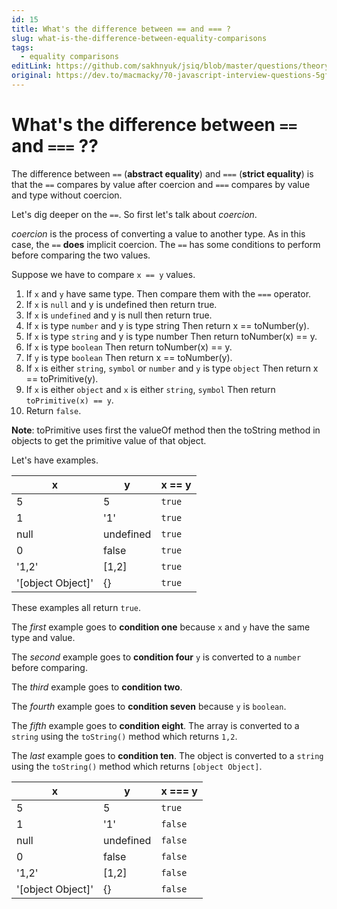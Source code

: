 ```yaml
---
id: 15
title: What's the difference between == and === ?
slug: what-is-the-difference-between-equality-comparisons
tags:
  - equality comparisons
editLink: https://github.com/sakhnyuk/jsiq/blob/master/questions/theory/javascript/15.md
original: https://dev.to/macmacky/70-javascript-interview-questions-5gfi
---
```


# What's the difference between `==` and `===` ??

The difference between `==` (**abstract equality**) and `===` (**strict equality**) is that the `==` compares by value after coercion and `===` compares by value and type without coercion.

Let's dig deeper on the `==`. So first let's talk about _coercion_.

_coercion_ is the process of converting a value to another type. As in this case, the `==` **does** implicit coercion. The `==` has some conditions to perform before comparing the two values.

Suppose we have to compare `x == y` values.

1. If `x` and `y` have same type. Then compare them with the `===` operator.
2. If `x` is `null` and y is undefined then return true.
3. If `x` is `undefined` and y is null then return true.
4. If `x` is type `number` and y is type string Then return x == toNumber(y).
5. If `x` is type `string` and y is type number Then return toNumber(x) == y.
6. If `x` is type `boolean` Then return toNumber(x) == y.
7. If `y` is type `boolean` Then return x == toNumber(y).
8. If `x` is either `string`, `symbol` or `number` and `y` is type `object` Then return x == toPrimitive(y).
9. If `x` is either `object` and `x` is either `string`, `symbol` Then return `toPrimitive(x) == y`.
10. Return `false`.

**Note**: toPrimitive uses first the valueOf method then the toString method in objects to get the primitive value of that object.

Let's have examples.

| x                 | y         | x == y |
| ----------------- | --------- | ------ |
| 5                 | 5         | `true` |
| 1                 | '1'       | `true` |
| null              | undefined | `true` |
| 0                 | false     | `true` |
| '1,2'             | [1,2]     | `true` |
| '[object Object]' | {}        | `true` |

These examples all return `true`.

The _first_ example goes to **condition one** because `x` and `y` have the same type and value.

The _second_ example goes to **condition four** `y` is converted to a `number` before comparing.

The _third_ example goes to **condition two**.

The _fourth_ example goes to **condition seven** because `y` is `boolean`.

The _fifth_ example goes to **condition eight**. The array is converted to a `string` using the `toString()` method which returns `1,2`.

The _last_ example goes to **condition ten**. The object is converted to a `string` using the `toString()` method which returns `[object Object]`.

| x                 | y         | x === y |
| ----------------- | --------- | ------- |
| 5                 | 5         | `true`  |
| 1                 | '1'       | `false` |
| null              | undefined | `false` |
| 0                 | false     | `false` |
| '1,2'             | [1,2]     | `false` |
| '[object Object]' | {}        | `false` |
